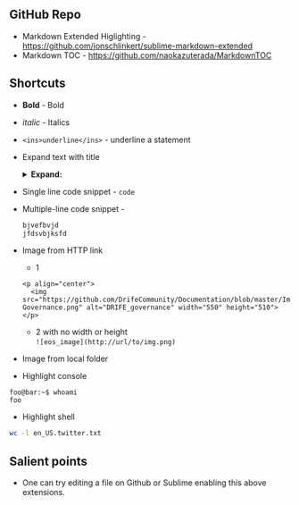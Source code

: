 ## GitHub Repo
* Markdown Extended Higlighting - https://github.com/jonschlinkert/sublime-markdown-extended
* Markdown TOC - https://github.com/naokazuterada/MarkdownTOC

## Shortcuts
* **Bold** - Bold
* _italic_ - Italics
* `<ins>underline</ins>` - underline a statement
* Expand text with title
  <details>
    <summary><b>Expand: </b></summary>
  </details>
* Single line code snippet - `code`
* Multiple-line code snippet - 
  ```cpp
  bjvefbvjd
  jfdsvbjksfd
  ```
* Image from HTTP link
  - 1
  ```
  <p align="center">
    <img src="https://github.com/DrifeCommunity/Documentation/blob/master/Images/DRIFE-Governance.png" alt="DRIFE_governance" width="550" height="510">
  </p>
  ```
  - 2 with no width or height <br/>
  `![eos_image](http://url/to/img.png)`
  
* Image from local folder
* Highlight console
```console
foo@bar:~$ whoami
foo
```
* Highlight shell
```sh
wc -l en_US.twitter.txt 
```
## Salient points
* One can try editing a file on Github or Sublime enabling this above extensions.
